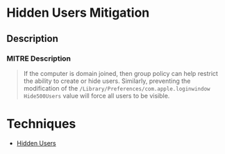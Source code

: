 
# Hidden Users Mitigation

## Description

### MITRE Description

> If the computer is domain joined, then group policy can help restrict the ability to create or hide users. Similarly, preventing the modification of the <code>/Library/Preferences/com.apple.loginwindow</code> <code>Hide500Users</code> value will force all users to be visible.


# Techniques


* [Hidden Users](../techniques/Hidden-Users.md)

